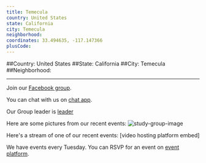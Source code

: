 ```yaml
---
title: Temecula
country: United States
state: California
city: Temecula
neighborhood: 
coordinates: 33.494635, -117.147366
plusCode:
---
```


##Country: United States
##State: California
##City: Temecula
##Neighborhood: 
*****
Join our [Facebook group](https://www.facebook.com/groups/free.code.camp.temecula).

You can chat with us on [chat app]().

Our Group leader is [leader]()

Here are some pictures from our recent events:
![study-group-image]()

Here's a stream of one of our recent events:
[video hosting platform embed]

We have events every Tuesday. You can RSVP for an event on [event platform]().
